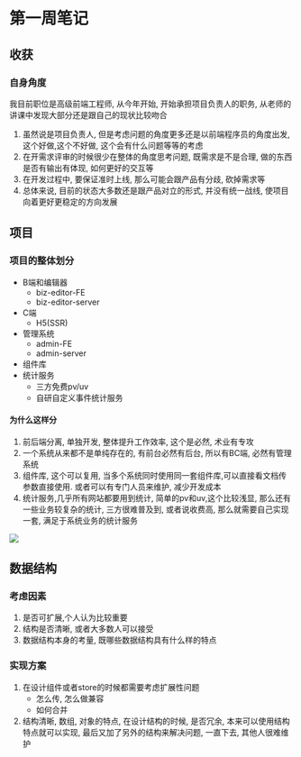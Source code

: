 # 第一周笔记
##  收获
### 自身角度
我目前职位是高级前端工程师, 从今年开始, 开始承担项目负责人的职务, 从老师的讲课中发现大部分还是跟自己的现状比较吻合

1.  虽然说是项目负责人, 但是考虑问题的角度更多还是以前端程序员的角度出发, 这个好做,这个不好做, 这个会有什么问题等等的考虑
2.  在开需求评审的时候很少在整体的角度思考问题, 既需求是不是合理, 做的东西是否有输出有体现, 如何更好的交互等
3.  在开发过程中, 要保证准时上线, 那么可能会跟产品有分歧, 砍掉需求等
4.  总体来说, 目前的状态大多数还是跟产品对立的形式, 并没有统一战线, 使项目向着更好更稳定的方向发展


##  项目
### 项目的整体划分

+   B端和编辑器
    -   biz-editor-FE
    -   biz-editor-server
+   C端
    -   H5(SSR)
+   管理系统
    -   admin-FE
    -   admin-server
+   组件库
+   统计服务
    -   三方免费pv/uv
    -   自研自定义事件统计服务

####    为什么这样分
1.  前后端分离, 单独开发, 整体提升工作效率, 这个是必然, 术业有专攻
2.  一个系统从来都不是单纯存在的, 有前台必然有后台, 所以有BC端, 必然有管理系统
3.  组件库, 这个可以复用, 当多个系统同时使用同一套组件库,可以直接看文档传参数直接使用. 或者可以有专门人员来维护, 减少开发成本
4.  统计服务,几乎所有网站都要用到统计, 简单的pv和uv,这个比较浅显, 那么还有一些业务较复杂的统计, 三方很难普及到, 或者说收费高, 那么就需要自己实现一套, 满足于系统业务的统计服务


![](http://imooc-lego-homework.oss-cn-hangzhou.aliyuncs.com/docs/pages/mazy/images/01.png)

##  数据结构
### 考虑因素
1.  是否可扩展,个人认为比较重要
2.  结构是否清晰, 或者大多数人可以接受
3.  数据结构本身的考量, 既哪些数据结构具有什么样的特点

### 实现方案
1.  在设计组件或者store的时候都需要考虑扩展性问题
    -   怎么传, 怎么做兼容
    -   如何合并
2.  结构清晰, 数组, 对象的特点, 在设计结构的时候, 是否冗余, 本来可以使用结构特点就可以实现, 最后又加了另外的结构来解决问题, 一直下去, 其他人很难维护
